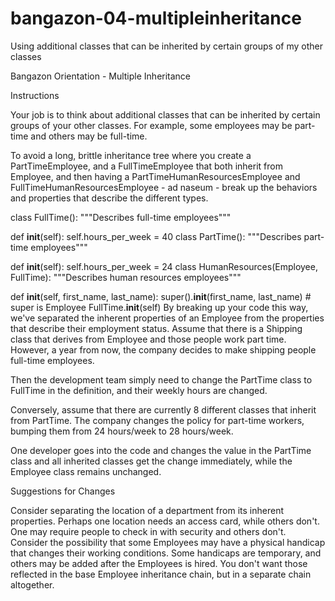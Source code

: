 # bangazon-04-multipleinheritance
Using additional classes that can be inherited by certain groups of my other classes

Bangazon Orientation - Multiple Inheritance

Instructions

Your job is to think about additional classes that can be inherited by certain groups of your other classes. For example, some employees may be part-time and others may be full-time.

To avoid a long, brittle inheritance tree where you create a PartTimeEmployee, and a FullTimeEmployee that both inherit from Employee, and then having a PartTimeHumanResourcesEmployee and FullTimeHumanResourcesEmployee - ad naseum - break up the behaviors and properties that describe the different types.

class FullTime():
  """Describes full-time employees"""
  
  def __init__(self):
    self.hours_per_week = 40
class PartTime():
  """Describes part-time employees"""

  def __init__(self):
    self.hours_per_week = 24
class HumanResources(Employee, FullTime):
  """Describes human resources employees"""

  def __init__(self, first_name, last_name):
    super().__init__(first_name, last_name) # super is Employee
    FullTime.__init__(self)
By breaking up your code this way, we've separated the inherent properties of an Employee from the properties that describe their employment status. Assume that there is a Shipping class that derives from Employee and those people work part time. However, a year from now, the company decides to make shipping people full-time employees.

Then the development team simply need to change the PartTime class to FullTime in the definition, and their weekly hours are changed.

Conversely, assume that there are currently 8 different classes that inherit from PartTime. The company changes the policy for part-time workers, bumping them from 24 hours/week to 28 hours/week.

One developer goes into the code and changes the value in the PartTime class and all inherited classes get the change immediately, while the Employee class remains unchanged.

Suggestions for Changes

Consider separating the location of a department from its inherent properties. Perhaps one location needs an access card, while others don't. One may require people to check in with security and others don't.
Consider the possibility that some Employees may have a physical handicap that changes their working conditions. Some handicaps are temporary, and others may be added after the Employees is hired. You don't want those reflected in the base Employee inheritance chain, but in a separate chain altogether.
